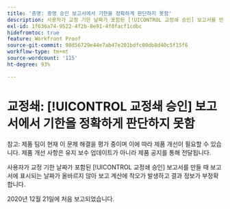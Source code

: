 ```yaml
---
title: '증명: 증명 승인 보고서에서 기한을 정확하게 판단하지 못함'
description: 사용자가 교정 기한 날짜가 포함된 [!UICONTROL 교정쇄 승인] 보고서를 만들 때 보고서에 표시되는 날짜가 올바르지 않아 보고 계산에 착오가 발생하고 결과 정보가 부정확합니다.
exl-id: 1f636a74-9522-4f2b-8e91-4f0facf1cdbc
hidefromtoc: true
feature: Workfront Proof
source-git-commit: 98d56729e44e7ab47e201bdfc00db8d40c5f15f6
workflow-type: tm+mt
source-wordcount: '115'
ht-degree: 93%

---
```


# 교정쇄: [!UICONTROL 교정쇄 승인] 보고서에서 기한을 정확하게 판단하지 못함

<!--Converted to story-->

참고: 제품 팀이 현재 이 문제 해결을 평가 중이며 이에 따라 제품 개선이 필요할 수 있습니다. 제품 개선 사항은 유지 보수 업데이트가 아니라 제품 공지를 통해 전달됩니다.

사용자가 교정 기한 날짜가 포함된 [!UICONTROL 교정쇄 승인] 보고서를 만들 때 보고서에 표시되는 날짜가 올바르지 않아 보고 계산에 착오가 발생하고 결과 정보가 부정확합니다.

2020년 12월 21일에 처음 보고되었습니다.
